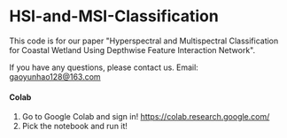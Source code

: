 # HSI-and-MSI-Classification

This code is for our paper "Hyperspectral and Multispectral Classification for Coastal Wetland Using Depthwise Feature Interaction Network".

If you have any questions, please contact us. Email: gaoyunhao128@163.com

#### Colab

1. Go to Google Colab and sign in!  https://colab.research.google.com/
2. Pick the notebook and run it! 

